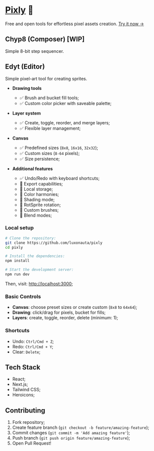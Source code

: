 # [Pixly](https://pixly.art) 👾

Free and open tools for effortless pixel assets creation. [Try it now →](https://pixly.art)

## Chyp8 (Composer) [WIP]

Simple 8-bit step sequencer.

## Edyt (Editor)

Simple pixel-art tool for creating sprites.

- **Drawing tools**
  - ✅ Brush and bucket fill tools;
  - ✅ Custom color picker with saveable palette;

- **Layer system**
  - ✅ Create, toggle, reorder, and merge layers;
  - ✅ Flexible layer management;

- **Canvas**
  - ✅ Predefined sizes (`8x8`, `16x16`, `32x32`);
  - ✅ Custom sizes (`8-64` pixels);
  - ✅ Size persistence;

- **Additional features**
  - ✅ Undo/Redo with keyboard shortcuts;
  - 🚧 Export capabilities;
  - 🚧 Local storage;
  - 🔲 Color harmonies;
  - 🔲 Shading mode;
  - 🔲 RotSprite rotation;
  - 🔲 Custom brushes;
  - 🔲 Blend modes;

### Local setup

```bash
# Clone the repository:
git clone https://github.com/luxonauta/pixly
cd pixly

# Install the dependencies:
npm install

# Start the development server:
npm run dev
```

Then, visit: [http://localhost:3000](http://localhost:3000);

### Basic Controls

- **Canvas**: choose preset sizes or create custom (`8x8` to `64x64`);
- **Drawing**: click/drag for pixels, bucket for fills;
- **Layers**: create, toggle, reorder, delete (minimum: 1);

### Shortcuts

- Undo: `Ctrl/Cmd + Z`;
- Redo: `Ctrl/Cmd + Y`;
- Clear: `Delete`;

## Tech Stack

- React;
- Next.js;
- Tailwind CSS;
- Heroicons;

## Contributing

1. Fork repository;
2. Create feature branch (`git checkout -b feature/amazing-feature`);
3. Commit changes (`git commit -m 'Add amazing feature'`);
4. Push branch (`git push origin feature/amazing-feature`);
5. Open Pull Request!
